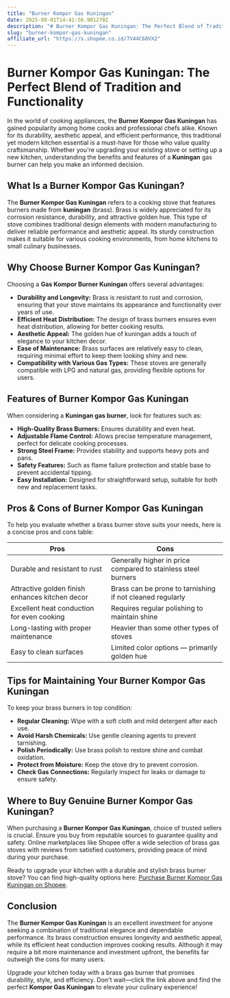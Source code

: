 ```yaml
---
title: "Burner Kompor Gas Kuningan"
date: 2025-08-01T14:41:56.901270Z
description: "# Burner Kompor Gas Kuningan: The Perfect Blend of Tradition and Functionality..."
slug: "burner-kompor-gas-kuningan"
affiliate_url: "https://s.shopee.co.id/7V44C68VX2"
---
```

# Burner Kompor Gas Kuningan: The Perfect Blend of Tradition and Functionality

In the world of cooking appliances, the **Burner Kompor Gas Kuningan** has gained popularity among home cooks and professional chefs alike. Known for its durability, aesthetic appeal, and efficient performance, this traditional yet modern kitchen essential is a must-have for those who value quality craftsmanship. Whether you're upgrading your existing stove or setting up a new kitchen, understanding the benefits and features of a **Kuningan** gas burner can help you make an informed decision. 

## What Is a Burner Kompor Gas Kuningan?

The **Burner Kompor Gas Kuningan** refers to a cooking stove that features burners made from **kuningan** (brass). Brass is widely appreciated for its corrosion resistance, durability, and attractive golden hue. This type of stove combines traditional design elements with modern manufacturing to deliver reliable performance and aesthetic appeal. Its sturdy construction makes it suitable for various cooking environments, from home kitchens to small culinary businesses.

## Why Choose Burner Kompor Gas Kuningan?

Choosing a **Gas Kompor Burner Kuningan** offers several advantages:

- **Durability and Longevity:** Brass is resistant to rust and corrosion, ensuring that your stove maintains its appearance and functionality over years of use.
- **Efficient Heat Distribution:** The design of brass burners ensures even heat distribution, allowing for better cooking results.
- **Aesthetic Appeal:** The golden hue of kuningan adds a touch of elegance to your kitchen decor.
- **Ease of Maintenance:** Brass surfaces are relatively easy to clean, requiring minimal effort to keep them looking shiny and new.
- **Compatibility with Various Gas Types:** These stoves are generally compatible with LPG and natural gas, providing flexible options for users.

## Features of Burner Kompor Gas Kuningan

When considering a **Kuningan gas burner**, look for features such as:

- **High-Quality Brass Burners:** Ensures durability and even heat.
- **Adjustable Flame Control:** Allows precise temperature management, perfect for delicate cooking processes.
- **Strong Steel Frame:** Provides stability and supports heavy pots and pans.
- **Safety Features:** Such as flame failure protection and stable base to prevent accidental tipping.
- **Easy Installation:** Designed for straightforward setup, suitable for both new and replacement tasks.

## Pros & Cons of Burner Kompor Gas Kuningan

To help you evaluate whether a brass burner stove suits your needs, here is a concise pros and cons table:

| **Pros** | **Cons** |
| --- | --- |
| Durable and resistant to rust | Generally higher in price compared to stainless steel burners |
| Attractive golden finish enhances kitchen decor | Brass can be prone to tarnishing if not cleaned regularly |
| Excellent heat conduction for even cooking | Requires regular polishing to maintain shine |
| Long-lasting with proper maintenance | Heavier than some other types of stoves |
| Easy to clean surfaces | Limited color options — primarily golden hue |

## Tips for Maintaining Your Burner Kompor Gas Kuningan

To keep your brass burners in top condition:

- **Regular Cleaning:** Wipe with a soft cloth and mild detergent after each use.
- **Avoid Harsh Chemicals:** Use gentle cleaning agents to prevent tarnishing.
- **Polish Periodically:** Use brass polish to restore shine and combat oxidation.
- **Protect from Moisture:** Keep the stove dry to prevent corrosion.
- **Check Gas Connections:** Regularly inspect for leaks or damage to ensure safety.

## Where to Buy Genuine Burner Kompor Gas Kuningan?

When purchasing a **Burner Kompor Gas Kuningan**, choice of trusted sellers is crucial. Ensure you buy from reputable sources to guarantee quality and safety. Online marketplaces like Shopee offer a wide selection of brass gas stoves with reviews from satisfied customers, providing peace of mind during your purchase.

Ready to upgrade your kitchen with a durable and stylish brass burner stove? You can find high-quality options here: [Purchase Burner Kompor Gas Kuningan on Shopee](https://s.shopee.co.id/7V44C68VX2).

## Conclusion

The **Burner Kompor Gas Kuningan** is an excellent investment for anyone seeking a combination of traditional elegance and dependable performance. Its brass construction ensures longevity and aesthetic appeal, while its efficient heat conduction improves cooking results. Although it may require a bit more maintenance and investment upfront, the benefits far outweigh the cons for many users.

Upgrade your kitchen today with a brass gas burner that promises durability, style, and efficiency. Don't wait—click the link above and find the perfect **Kompor Gas Kuningan** to elevate your culinary experience!